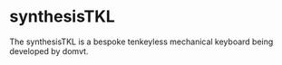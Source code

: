 # synthesisTKL
The synthesisTKL is a bespoke tenkeyless mechanical keyboard being developed by domvt.
